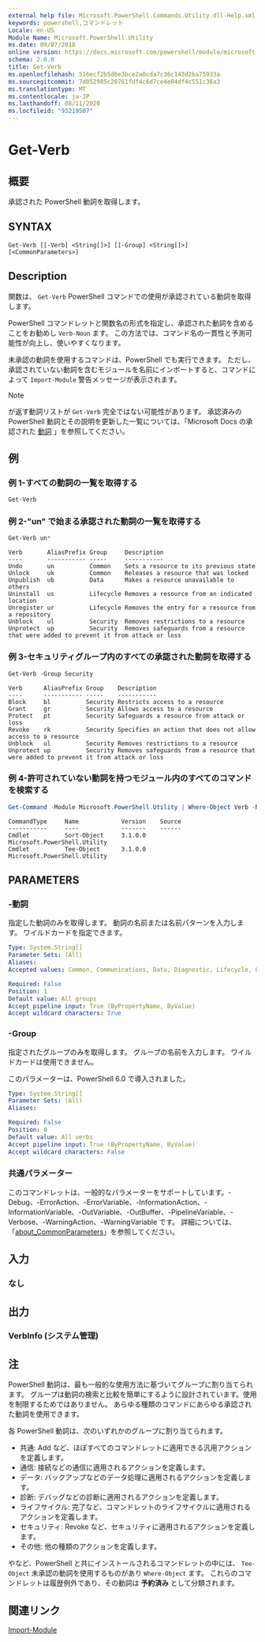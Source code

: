 ```yaml
---
external help file: Microsoft.PowerShell.Commands.Utility.dll-Help.xml
keywords: powershell,コマンドレット
Locale: en-US
Module Name: Microsoft.PowerShell.Utility
ms.date: 09/07/2018
online version: https://docs.microsoft.com/powershell/module/microsoft.powershell.utility/get-verb?view=powershell-6&WT.mc_id=ps-gethelp
schema: 2.0.0
title: Get-Verb
ms.openlocfilehash: 516ecf2b5d6e3bce2a0cda7c36c143d2ba75933a
ms.sourcegitcommit: 7d052985c20761fdf4c6d7ce4e04df4c551c36a3
ms.translationtype: MT
ms.contentlocale: ja-JP
ms.lasthandoff: 08/11/2020
ms.locfileid: "93219507"
---
```

# Get-Verb

## 概要
承認された PowerShell 動詞を取得します。

## SYNTAX

```
Get-Verb [[-Verb] <String[]>] [[-Group] <String[]>] [<CommonParameters>]
```

## Description

関数は、 `Get-Verb` PowerShell コマンドでの使用が承認されている動詞を取得します。

PowerShell コマンドレットと関数名の形式を指定し、承認された動詞を含めることをお勧めし `Verb-Noun` ます。 この方法では、コマンド名の一貫性と予測可能性が向上し、使いやすくなります。

未承認の動詞を使用するコマンドは、PowerShell でも実行できます。 ただし、承認されていない動詞を含むモジュールを名前にインポートすると、コマンドによって `Import-Module` 警告メッセージが表示されます。

> [!NOTE]
> が返す動詞リストが `Get-Verb` 完全ではない可能性があります。 承認済みの PowerShell 動詞とその説明を更新した一覧については、「Microsoft Docs の承認された [動詞](../../docs-conceptual/developer/cmdlet/approved-verbs-for-windows-powershell-commands.md) 」を参照してください。

## 例

### 例 1-すべての動詞の一覧を取得する

```powershell
Get-Verb
```

### 例 2-"un" で始まる承認された動詞の一覧を取得する

```powershell
Get-Verb un*
```

```Output
Verb       AliasPrefix Group     Description
----       ----------- -----     -----------
Undo       un          Common    Sets a resource to its previous state
Unlock     uk          Common    Releases a resource that was locked
Unpublish  ub          Data      Makes a resource unavailable to others
Uninstall  us          Lifecycle Removes a resource from an indicated location
Unregister ur          Lifecycle Removes the entry for a resource from a repository
Unblock    ul          Security  Removes restrictions to a resource
Unprotect  up          Security  Removes safeguards from a resource that were added to prevent it from attack or loss
```

### 例 3-セキュリティグループ内のすべての承認された動詞を取得する

```powershell
Get-Verb -Group Security
```

```Output
Verb      AliasPrefix Group    Description
----      ----------- -----    -----------
Block     bl          Security Restricts access to a resource
Grant     gr          Security Allows access to a resource
Protect   pt          Security Safeguards a resource from attack or loss
Revoke    rk          Security Specifies an action that does not allow access to a resource
Unblock   ul          Security Removes restrictions to a resource
Unprotect up          Security Removes safeguards from a resource that were added to prevent it from attack or loss
```

### 例 4-許可されていない動詞を持つモジュール内のすべてのコマンドを検索する

```powershell
Get-Command -Module Microsoft.PowerShell.Utility | Where-Object Verb -NotIn (Get-Verb).Verb
```

```Output
CommandType     Name            Version    Source
-----------     ----            -------    ------
Cmdlet          Sort-Object     3.1.0.0    Microsoft.PowerShell.Utility
Cmdlet          Tee-Object      3.1.0.0    Microsoft.PowerShell.Utility
```

## PARAMETERS

### -動詞

指定した動詞のみを取得します。 動詞の名前または名前パターンを入力します。 ワイルドカードを指定できます。

```yaml
Type: System.String[]
Parameter Sets: (All)
Aliases:
Accepted values: Common, Communications, Data, Diagnostic, Lifecycle, Other, Security

Required: False
Position: 1
Default value: All groups
Accept pipeline input: True (ByPropertyName, ByValue)
Accept wildcard characters: True
```

### -Group

指定されたグループのみを取得します。 グループの名前を入力します。 ワイルドカードは使用できません。

このパラメーターは、PowerShell 6.0 で導入されました。

```yaml
Type: System.String[]
Parameter Sets: (All)
Aliases:

Required: False
Position: 0
Default value: All verbs
Accept pipeline input: True (ByPropertyName, ByValue)
Accept wildcard characters: False
```

### 共通パラメーター

このコマンドレットは、一般的なパラメーターをサポートしています。-Debug、-ErrorAction、-ErrorVariable、-InformationAction、-InformationVariable、-OutVariable、-OutBuffer、-PipelineVariable、-Verbose、-WarningAction、-WarningVariable です。 詳細については、「[about_CommonParameters](https://go.microsoft.com/fwlink/?LinkID=113216)」を参照してください。

## 入力

### なし

## 出力

### VerbInfo (システム管理)

## 注

PowerShell 動詞は、最も一般的な使用方法に基づいてグループに割り当てられます。 グループは動詞の検索と比較を簡単にするように設計されています。使用を制限するためではありません。 あらゆる種類のコマンドにあらゆる承認された動詞を使用できます。

各 PowerShell 動詞は、次のいずれかのグループに割り当てられます。

- 共通: Add など、ほぼすべてのコマンドレットに適用できる汎用アクションを定義します。
- 通信: 接続などの通信に適用されるアクションを定義します。
- データ: バックアップなどのデータ処理に適用されるアクションを定義します。
- 診断: デバッグなどの診断に適用されるアクションを定義します。
- ライフサイクル: 完了など、コマンドレットのライフサイクルに適用されるアクションを定義します。
- セキュリティ: Revoke など、セキュリティに適用されるアクションを定義します。
- その他: 他の種類のアクションを定義します。

やなど、PowerShell と共にインストールされるコマンドレットの中には、 `Tee-Object` 未承認の動詞を使用するものがあり `Where-Object` ます。 これらのコマンドレットは履歴例外であり、その動詞は **予約済み** として分類されます。

## 関連リンク

[Import-Module](../microsoft.powershell.core/import-module.md)
